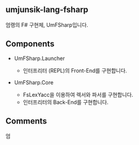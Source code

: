 ## umjunsik-lang-fsharp

엄랭의 F# 구현체, UmFSharp입니다.

## Components

+ UmFSharp.Launcher
    + 인터프리터 (REPL)의 Front-End를 구현합니다.

+ UmFSharp.Core
    + FsLexYacc을 이용하여 렉서와 파서를 구현합니다.
    + 인터프리터의 Back-End를 구현합니다. 

## Comments 

엄

